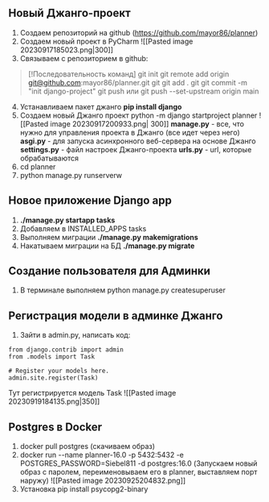 ## Новый Джанго-проект
1. Создаем репозиторий на github (https://github.com/mayor86/planner)
2. Создаем новый проект в PyCharm
![[Pasted image 20230917185023.png|300]]
3. Связываем с репозиторием в github:

> [!Последовательность команд]
> git init
> git remote add origin git@github.com:mayor86/planner.git
> git git add .
> git  git commit -m "init django-project"
> git push или git push --set-upstream origin main  
4. Устанавливаем пакет джанго **pip install django**
5.  Создаем новый Джанго проект python -m django startproject planner
![[Pasted image 20230917200933.png| 300]]
	**manage.py** - все, что нужно для управления проекта в Джанго (все идет через него)
	**asgi.py** - для запуска асинхронного веб-сервера на основе Джанго
	**settings.py** - файл настроек Джанго-проекта
	**urls.py** - url, которые обрабатываются
6.  cd planner
7. python manage.py runserverw


## Новое приложение Django app
1. **./manage.py startapp tasks**
2. Добавляем в INSTALLED_APPS tasks
3. Выполняем миграции **./manage.py makemigrations**
4. Накатываем миграции на БД **./manage.py migrate**

## Создание пользователя для Админки
1. В терминале выполняем python manage.py createsuperuser
## Регистрация модели в админке Джанго
1. Зайти в admin.py, написать код:

```
from django.contrib import admin  
from .models import Task  
  
# Register your models here.  
admin.site.register(Task)
```
Тут регистрируется модель Task
![[Pasted image 20230919184135.png|350]]
## Postgres в Docker
1. docker pull postgres (скачиваем образ)
2. docker run --name planner-16.0 -p 5432:5432 -e POSTGRES_PASSWORD=Siebel811 -d postgres:16.0
(Запускаем новый образ с паролем, переименовываем его в planner, выставляем порт наружу)
![[Pasted image 20230925204832.png]]
3. Установка pip install psycopg2-binary